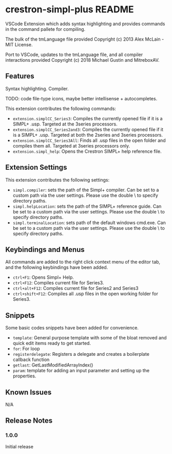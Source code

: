 # crestron-simpl-plus README

VSCode Extension which adds syntax highlighting and provides commands in the command pallete for compiling.

The bulk of the tmLanguage file provided Copyright (c) 2013 Alex McLain - MIT License.

Port to VSCode, updates to the tmLanguage file, and all compiler interactions provided Copyright (c) 2018 Michael Gustin and MitreboxAV. 

## Features

Syntax highlighting. Compiler. 

TODO: code file-type icons, maybe better intellisense + autocompletes.

This extension contributes the following commands:
* `extension.simplCC_Series3`: Compiles the currently opened file if it is a SIMPL+ .usp. Targeted at the 3series processors.
* `extension.simplCC_Series2and3`: Compiles the currently opened file if it is a SIMPL+ .usp. Targeted at both the 2series and 3series processors.
* `extension.simplCC_Series3All`: Finds all .usp files in the open folder and compiles them all. Targeted at 3series processors only.
* `extension.simpl_help`: Opens the Crestron SIMPL+ help reference file. 



## Extension Settings

This extension contributes the following settings:

* `simpl.compiler`: sets the path of the Simpl+ compiler. Can be set to a custom path via the user settings. Please use the double \ to specify directory paths.
* `simpl.helpLocation`: sets the path of the SIMPL+ reference guide. Can be set to a custom path via the user settings. Please use the double \ to specify directory paths.
* `simpl.terminalLocation`: sets path of the default windows cmd.exe. Can be set to a custom path via the user settings. Please use the double \ to specify directory paths. 

## Keybindings and Menus
All commands are added to the right click context menu of the editor tab, and the following keybindings have been added.
* `ctrl+F1`: Opens Simpl+ Help.
* `ctrl+F12`: Compiles current file for Series3.
* `ctrl+alt+F12`: Compiles current file for Series2 and Series3
* `ctrl+shift+F12`: Compiles all .usp files in the open working folder for Series3.

## Snippets
Some basic codes snippets have been added for convenience.
* `template`: General purpose template with some of the bloat removed and quick edit items ready to get started.
* `for`: For loop
* `registerdelegate`: Registers a delegate and creates a boilerplate callback function 
* `getlast`: GetLastModifiedArrayIndex()
* `param`: template for adding an input parameter and setting up the properties.

## Known Issues

N/A

## Release Notes

### 1.0.0

Initial release 

